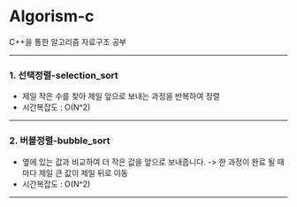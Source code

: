 # Algorism-c
C++을 통한 알고리즘 자료구조 공부
***
### 1. 선택정렬-selection_sort
* 제일 작은 수를 찾아 제일 앞으로 보내는 과정을 반복하여 정렬
* 시간복잡도 : O(N^2)
***
### 2. 버블정렬-bubble_sort
* 옆에 있는 값과 비교하여 더 작은 값을 앞으로 보내줍니다. -> 한 과정이 완료 될 때마다 제일 큰 값이 제일 뒤로 이동
* 시간복잡도 : O(N^2)
***
